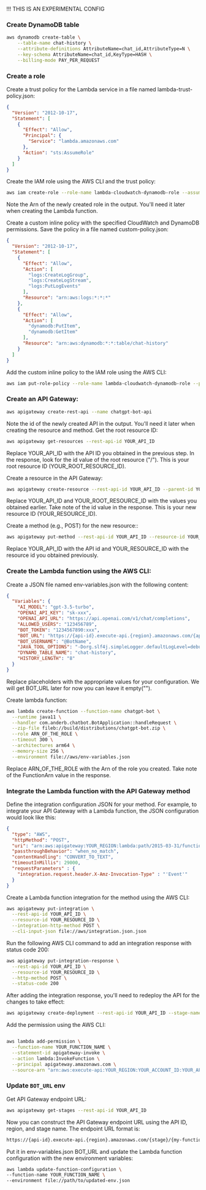 !!! THIS IS AN EXPERIMENTAL CONFIG
### Create DynamoDB table
```bash
aws dynamodb create-table \
    --table-name chat-history \
    --attribute-definitions AttributeName=chat_id,AttributeType=N \
    --key-schema AttributeName=chat_id,KeyType=HASH \
    --billing-mode PAY_PER_REQUEST
```
### Create a role
Create a trust policy for the Lambda service in a file named lambda-trust-policy.json:
```json
{
  "Version": "2012-10-17",
  "Statement": [
    {
      "Effect": "Allow",
      "Principal": {
        "Service": "lambda.amazonaws.com"
      },
      "Action": "sts:AssumeRole"
    }
  ]
}
```
Create the IAM role using the AWS CLI and the trust policy:
```bash
aws iam create-role --role-name lambda-cloudwatch-dynamodb-role --assume-role-policy-document file://aws/lambda-trust-policy.json
```
Note the Arn of the newly created role in the output. You'll need it later when creating the Lambda function.

Create a custom inline policy with the specified CloudWatch and DynamoDB permissions. Save the policy in a file named custom-policy.json:
```json
{
  "Version": "2012-10-17",
  "Statement": [
    {
      "Effect": "Allow",
      "Action": [
        "logs:CreateLogGroup",
        "logs:CreateLogStream",
        "logs:PutLogEvents"
      ],
      "Resource": "arn:aws:logs:*:*:*"
    },
    {
      "Effect": "Allow",
      "Action": [
        "dynamodb:PutItem",
        "dynamodb:GetItem"
      ],
      "Resource": "arn:aws:dynamodb:*:*:table/chat-history"
    }
  ]
}
```
Add the custom inline policy to the IAM role using the AWS CLI:
```bash
aws iam put-role-policy --role-name lambda-cloudwatch-dynamodb-role --policy-name CustomCloudWatchDynamoDBPolicy --policy-document file://aws/custom-policy.json
```
### Create an API Gateway:
```bash
aws apigateway create-rest-api --name chatgpt-bot-api
```
Note the id of the newly created API in the output. You'll need it later when creating the resource and method.
Get the root resource ID:
```bash
aws apigateway get-resources --rest-api-id YOUR_API_ID
```
Replace YOUR_API_ID with the API ID you obtained in the previous step. In the response, look for the id value of the root resource ("/"). This is your root resource ID (YOUR_ROOT_RESOURCE_ID).

Create a resource in the API Gateway:
```bash
aws apigateway create-resource --rest-api-id YOUR_API_ID --parent-id YOUR_ROOT_RESOURCE_ID --path-part my-function
```
Replace YOUR_API_ID and YOUR_ROOT_RESOURCE_ID with the values you obtained earlier. Take note of the id value in the response. This is your new resource ID (YOUR_RESOURCE_ID).

Create a method (e.g., POST) for the new resource::
```bash
aws apigateway put-method --rest-api-id YOUR_API_ID --resource-id YOUR_RESOURCE_ID --http-method POST --authorization-type NONE
```
Replace YOUR_API_ID with the API id and YOUR_RESOURCE_ID with the resource id you obtained previously.

### Create the Lambda function using the AWS CLI:
Create a JSON file named env-variables.json with the following content:
```json
{
  "Variables": {
    "AI_MODEL": "gpt-3.5-turbo",
    "OPENAI_API_KEY": "sk-xxx",
    "OPENAI_API_URL": "https://api.openai.com/v1/chat/completions",
    "ALLOWED_USERS": "123456789",
    "BOT_TOKEN": "1234567890:xxx",
    "BOT_URL": "https://{api-id}.execute-api.{region}.amazonaws.com/{api-path}",
    "BOT_USERNAME": "@BotName",
    "JAVA_TOOL_OPTIONS": "-Dorg.slf4j.simpleLogger.defaultLogLevel=debug",
    "DYNAMO_TABLE_NAME": "chat-history",
    "HISTORY_LENGTH": "8"
  }
}
```
Replace placeholders with the appropriate values for your configuration. We will get BOT_URL later for now you can leave it empty("").

Create lambda function:
```bash
aws lambda create-function --function-name chatgpt-bot \
  --runtime java11 \
  --handler com.anderb.chatbot.BotApplication::handleRequest \
  --zip-file fileb://build/distributions/chatgpt-bot.zip \
  --role ARN_OF_THE_ROLE \
  --timeout 300 \
  --architectures arm64 \
  --memory-size 256 \
  --environment file://aws/env-variables.json
```
Replace ARN_OF_THE_ROLE with the Arn of the role you created. Take note of the FunctionArn value in the response.

### Integrate the Lambda function with the API Gateway method
Define the integration configuration JSON for your method. For example, to integrate your API Gateway with a Lambda function, the JSON configuration would look like this:
```json
{
  "type": "AWS",
  "httpMethod": "POST",
  "uri": "arn:aws:apigateway:YOUR_REGION:lambda:path/2015-03-31/functions/arn:aws:lambda:YOUR_REGION:YOUR_ACCOUNT_ID:function:{my-function}/invocations",
  "passthroughBehavior": "when_no_match",
  "contentHandling": "CONVERT_TO_TEXT",
  "timeoutInMillis": 29000,
  "requestParameters" : {
    "integration.request.header.X-Amz-Invocation-Type" : "'Event'"
  }
}
```
Create a Lambda function integration for the method using the AWS CLI:
```bash
aws apigateway put-integration \
  --rest-api-id YOUR_API_ID \
  --resource-id YOUR_RESOURCE_ID \
  --integration-http-method POST \
  --cli-input-json file://aws/integration.json.json
```
Run the following AWS CLI command to add an integration response with status code 200:
```bash
aws apigateway put-integration-response \
  --rest-api-id YOUR_API_ID \
  --resource-id YOUR_RESOURCE_ID \
  --http-method POST \
  --status-code 200
```
After adding the integration response, you'll need to redeploy the API for the changes to take effect:
```bash
aws apigateway create-deployment --rest-api-id YOUR_API_ID --stage-name YOUR_STAGE_NAME
```
Add the permission using the AWS CLI:
```bash

aws lambda add-permission \
  --function-name YOUR_FUNCTION_NAME \
  --statement-id apigateway-invoke \
  --action lambda:InvokeFunction \
  --principal apigateway.amazonaws.com \
  --source-arn "arn:aws:execute-api:YOUR_REGION:YOUR_ACCOUNT_ID:YOUR_API_ID/*/YOUR_HTTP_METHOD/YOUR_RESOURCE_PATH"
```
### Update `BOT_URL` env
Get API Gateway endpoint URL:
```bash
aws apigateway get-stages --rest-api-id YOUR_API_ID
```
Now you can construct the API Gateway endpoint URL using the API ID, region, and stage name. The endpoint URL format is:
```bash
https://{api-id}.execute-api.{region}.amazonaws.com/{stage}/{my-function}
```
Put it in env-variables.json BOT_URL and update the Lambda function configuration with the new environment variables:
```bash
aws lambda update-function-configuration \
--function-name YOUR_FUNCTION_NAME \
--environment file://path/to/updated-env.json
```